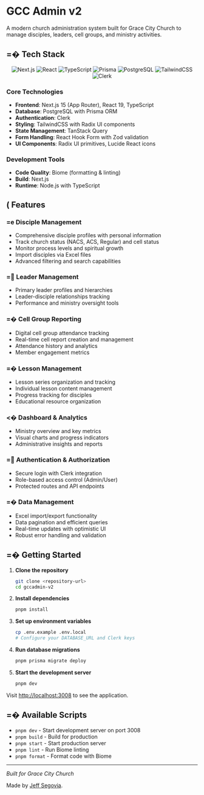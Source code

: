 # GCC Admin v2

A modern church administration system built for Grace City Church to manage disciples, leaders, cell groups, and ministry activities.

## =� Tech Stack

<div align="center">

![Next.js](https://img.shields.io/badge/Next.js-15-black?style=for-the-badge&logo=next.js&logoColor=white)
![React](https://img.shields.io/badge/React-19-61DAFB?style=for-the-badge&logo=react&logoColor=black)
![TypeScript](https://img.shields.io/badge/TypeScript-5-blue?style=for-the-badge&logo=typescript&logoColor=white)
![Prisma](https://img.shields.io/badge/Prisma-6-2D3748?style=for-the-badge&logo=prisma&logoColor=white)
![PostgreSQL](https://img.shields.io/badge/PostgreSQL-336791?style=for-the-badge&logo=postgresql&logoColor=white)
![TailwindCSS](https://img.shields.io/badge/Tailwind_CSS-4-38B2AC?style=for-the-badge&logo=tailwind-css&logoColor=white)
![Clerk](https://img.shields.io/badge/Clerk-Auth-7C3AED?style=for-the-badge&logo=clerk&logoColor=white)

</div>

### Core Technologies
- **Frontend**: Next.js 15 (App Router), React 19, TypeScript
- **Database**: PostgreSQL with Prisma ORM
- **Authentication**: Clerk
- **Styling**: TailwindCSS with Radix UI components
- **State Management**: TanStack Query
- **Form Handling**: React Hook Form with Zod validation
- **UI Components**: Radix UI primitives, Lucide React icons

### Development Tools
- **Code Quality**: Biome (formatting & linting)
- **Build**: Next.js
- **Runtime**: Node.js with TypeScript

## ( Features

### =e **Disciple Management**
- Comprehensive disciple profiles with personal information
- Track church status (NACS, ACS, Regular) and cell status
- Monitor process levels and spiritual growth
- Import disciples via Excel files
- Advanced filtering and search capabilities

### = **Leader Management**
- Primary leader profiles and hierarchies
- Leader-disciple relationships tracking
- Performance and ministry oversight tools

### =� **Cell Group Reporting**
- Digital cell group attendance tracking
- Real-time cell report creation and management
- Attendance history and analytics
- Member engagement metrics

### =� **Lesson Management**
- Lesson series organization and tracking
- Individual lesson content management
- Progress tracking for disciples
- Educational resource organization

### <� **Dashboard & Analytics**
- Ministry overview and key metrics
- Visual charts and progress indicators
- Administrative insights and reports

### = **Authentication & Authorization**
- Secure login with Clerk integration
- Role-based access control (Admin/User)
- Protected routes and API endpoints

### =� **Data Management**
- Excel import/export functionality
- Data pagination and efficient queries
- Real-time updates with optimistic UI
- Robust error handling and validation

## =� Getting Started

1. **Clone the repository**
   ```bash
   git clone <repository-url>
   cd gccadmin-v2
   ```

2. **Install dependencies**
   ```bash
   pnpm install
   ```

3. **Set up environment variables**
   ```bash
   cp .env.example .env.local
   # Configure your DATABASE_URL and Clerk keys
   ```

4. **Run database migrations**
   ```bash
   pnpm prisma migrate deploy
   ```

5. **Start the development server**
   ```bash
   pnpm dev
   ```

Visit [http://localhost:3008](http://localhost:3008) to see the application.

## =� Available Scripts

- `pnpm dev` - Start development server on port 3008
- `pnpm build` - Build for production
- `pnpm start` - Start production server
- `pnpm lint` - Run Biome linting
- `pnpm format` - Format code with Biome

---

*Built for Grace City Church*

Made by [Jeff Segovia](https://jeffsegovia.dev).

